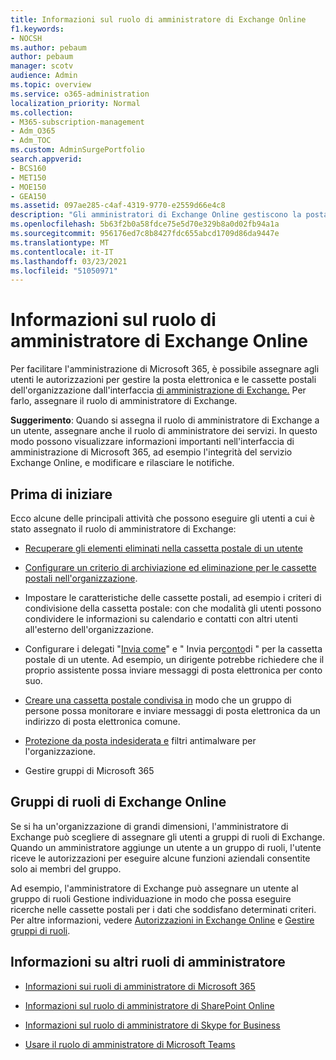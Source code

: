 ```yaml
---
title: Informazioni sul ruolo di amministratore di Exchange Online
f1.keywords:
- NOCSH
ms.author: pebaum
author: pebaum
manager: scotv
audience: Admin
ms.topic: overview
ms.service: o365-administration
localization_priority: Normal
ms.collection:
- M365-subscription-management
- Adm_O365
- Adm_TOC
ms.custom: AdminSurgePortfolio
search.appverid:
- BCS160
- MET150
- MOE150
- GEA150
ms.assetid: 097ae285-c4af-4319-9770-e2559d66e4c8
description: "Gli amministratori di Exchange Online gestiscono la posta elettronica e le cassette postali dell'organizzazione. Ad esempio, recuperano gli elementi eliminati nella cassetta postale di un utente. "
ms.openlocfilehash: 5b63f2b0a58fdce75e5d70e329b8a0d02fb94a1a
ms.sourcegitcommit: 956176ed7c8b8427fdc655abcd1709d86da9447e
ms.translationtype: MT
ms.contentlocale: it-IT
ms.lasthandoff: 03/23/2021
ms.locfileid: "51050971"
---
```

# <a name="about-the-exchange-online-admin-role"></a>Informazioni sul ruolo di amministratore di Exchange Online

Per facilitare l'amministrazione di Microsoft [](assign-admin-roles.md) 365, è possibile assegnare agli utenti le autorizzazioni per gestire la posta elettronica e le cassette postali dell'organizzazione dall'interfaccia [di amministrazione di Exchange.](/exchange/exchange-admin-center) Per farlo, assegnare il ruolo di amministratore di Exchange.
  
 **Suggerimento**: Quando si assegna il ruolo di amministratore di Exchange a un utente, assegnare anche il ruolo di amministratore dei servizi. In questo modo possono visualizzare informazioni importanti nell'interfaccia di amministrazione di Microsoft 365, ad esempio l'integrità del servizio Exchange Online, e modificare e rilasciare le notifiche.
  
## <a name="before-you-begin"></a>Prima di iniziare

Ecco alcune delle principali attività che possono eseguire gli utenti a cui è stato assegnato il ruolo di amministratore di Exchange:
  
- [Recuperare gli elementi eliminati nella cassetta postale di un utente](/Exchange/recipients-in-exchange-online/manage-user-mailboxes/recover-deleted-messages)

- [Configurare un criterio di archiviazione ed eliminazione per le cassette postali nell'organizzazione](../../compliance/set-up-an-archive-and-deletion-policy-for-mailboxes.md).

- Impostare le caratteristiche delle cassette postali, ad esempio i criteri di condivisione della cassetta postale: con che modalità gli utenti possono condividere le informazioni su calendario e contatti con altri utenti all'esterno dell'organizzazione.

- Configurare i delegati "[Invia come](give-mailbox-permissions-to-another-user.md#send-email-from-another-users-mailbox)" e " Invia per[conto](give-mailbox-permissions-to-another-user.md#send-email-on-behalf-of-another-user)di " per la cassetta postale di un utente. Ad esempio, un dirigente potrebbe richiedere che il proprio assistente possa inviare messaggi di posta elettronica per conto suo.

- [Creare una cassetta postale condivisa in](../email/create-a-shared-mailbox.md) modo che un gruppo di persone possa monitorare e inviare messaggi di posta elettronica da un indirizzo di posta elettronica comune.

- [Protezione da posta indesiderata e](https://docs.microsoft.com/microsoft-365/security/defender-365-security/anti-spam-protection) filtri antimalware per l'organizzazione.

- Gestire gruppi di Microsoft 365

## <a name="exchange-online-role-groups"></a>Gruppi di ruoli di Exchange Online

Se si ha un'organizzazione di grandi dimensioni, l'amministratore di Exchange può scegliere di assegnare gli utenti a gruppi di ruoli di Exchange. Quando un amministratore aggiunge un utente a un gruppo di ruoli, l'utente riceve le autorizzazioni per eseguire alcune funzioni aziendali consentite solo ai membri del gruppo.
  
 Ad esempio, l'amministratore di Exchange può assegnare un utente al gruppo di ruoli Gestione individuazione in modo che possa eseguire ricerche nelle cassette postali per i dati che soddisfano determinati criteri. Per altre informazioni, vedere [Autorizzazioni in Exchange Online](/exchange/permissions-exo/permissions-exo) e [Gestire gruppi di ruoli](/exchange/manage-role-groups-exchange-2013-help).
  
## <a name="learn-about-other-admin-roles"></a>Informazioni su altri ruoli di amministratore

- [Informazioni sui ruoli di amministratore di Microsoft 365](about-admin-roles.md)

- [Informazioni sul ruolo di amministratore di SharePoint Online](/sharepoint/sharepoint-admin-role)

- [Informazioni sul ruolo di amministratore di Skype for Business](/skypeforbusiness/skype-for-business-online)

- [Usare il ruolo di amministratore di Microsoft Teams](/MicrosoftTeams/using-admin-roles)